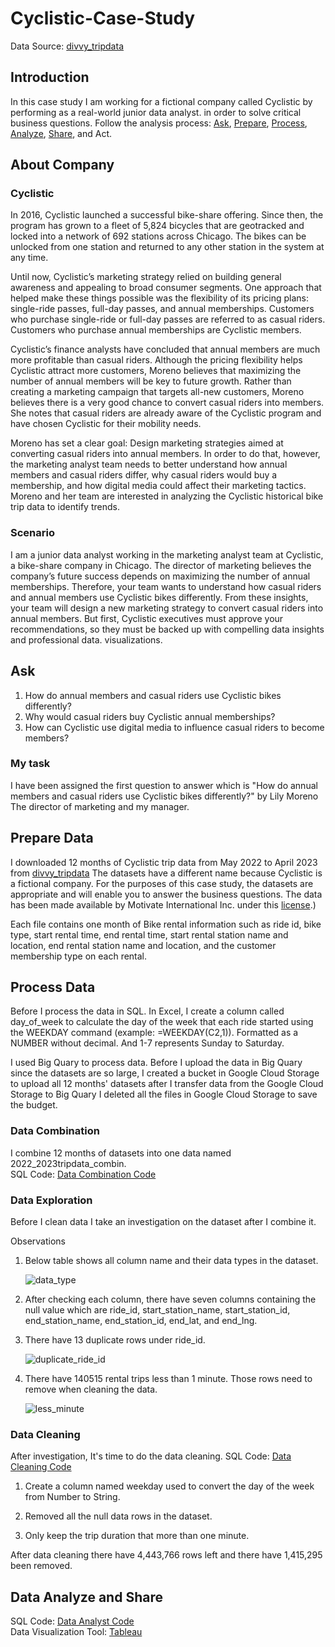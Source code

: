 # Cyclistic-Case-Study

Data Source: [divvy_tripdata](https://divvy-tripdata.s3.amazonaws.com/index.html)

## Introduction
In this case study I am working for a fictional company called Cyclistic by performing as a real-world junior data analyst. in order to solve critical business questions. Follow the analysis process: [Ask](#ask), 
[Prepare](#prepare-data), [Process](#process-data), [Analyze](#data-analyze-and-share), [Share](#data-analyze-and-share), and Act.	


## About Company

### Cyclistic

In 2016, Cyclistic launched a successful bike-share offering. Since then, the program has grown to a fleet of 5,824 bicycles that
are geotracked and locked into a network of 692 stations across Chicago. The bikes can be unlocked from one station and
returned to any other station in the system at any time.

Until now, Cyclistic’s marketing strategy relied on building general awareness and appealing to broad consumer segments.
One approach that helped make these things possible was the flexibility of its pricing plans: single-ride passes, full-day passes,
and annual memberships. Customers who purchase single-ride or full-day passes are referred to as casual riders. Customers
who purchase annual memberships are Cyclistic members.

Cyclistic’s finance analysts have concluded that annual members are much more profitable than casual riders. Although the
pricing flexibility helps Cyclistic attract more customers, Moreno believes that maximizing the number of annual members will
be key to future growth. Rather than creating a marketing campaign that targets all-new customers, Moreno believes there is a
very good chance to convert casual riders into members. She notes that casual riders are already aware of the Cyclistic
program and have chosen Cyclistic for their mobility needs.

Moreno has set a clear goal: Design marketing strategies aimed at converting casual riders into annual members. In order to
do that, however, the marketing analyst team needs to better understand how annual members and casual riders differ, why
casual riders would buy a membership, and how digital media could affect their marketing tactics. Moreno and her team are
interested in analyzing the Cyclistic historical bike trip data to identify trends.

### Scenario
I am a junior data analyst working in the marketing analyst team at Cyclistic, a bike-share company in Chicago. The director
of marketing believes the company’s future success depends on maximizing the number of annual memberships. Therefore,
your team wants to understand how casual riders and annual members use Cyclistic bikes differently. From these insights,
your team will design a new marketing strategy to convert casual riders into annual members. But first, Cyclistic executives
must approve your recommendations, so they must be backed up with compelling data insights and professional data.
visualizations.

## Ask
1. How do annual members and casual riders use Cyclistic bikes differently?
2. Why would casual riders buy Cyclistic annual memberships?
3. How can Cyclistic use digital media to influence casual riders to become members?

### My task
I have been assigned the first question to answer which is "How do annual members and casual riders use Cyclistic bikes differently?" by Lily Moreno The director of marketing and my manager. 

## Prepare Data
I downloaded 12 months of Cyclistic trip data from May 2022 to April 2023 from [divvy_tripdata](https://divvy-tripdata.s3.amazonaws.com/index.html) The datasets have a different name because Cyclistic is a fictional company. For the purposes of this case study, the datasets are appropriate and will enable you to answer the business questions. The data has been made available by
Motivate International Inc. under this [license](https://ride.divvybikes.com/data-license-agreement).)

Each file contains one month of Bike rental information such as ride id, bike type, start rental time, end rental time, start rental station name and location, end rental station name and location, and the customer membership type on each rental.

## Process Data
Before I process the data in SQL. In Excel, I create a column called day_of_week to calculate the day of the week that each ride started using the WEEKDAY command (example: =WEEKDAY(C2,1)). Formatted as a NUMBER without decimal. And 1-7 represents Sunday to Saturday.

I used Big Quary to process data. Before I upload the data in Big Quary since the datasets are so large, I created a bucket in Google Cloud Storage to upload all 12 months' datasets after I transfer data from the 
Google Cloud Storage to Big Quary I deleted all the files in  Google Cloud Storage to save the budget.

### Data Combination
I combine 12 months of datasets into one data named 2022_2023tripdata_combin.\
SQL Code: [Data Combination Code](https://github.com/Leozhang0807/Cyclistic-Case-Study/blob/main/Data%20Combination.sql)

### Data Exploration
Before I clean data I take an investigation on the dataset after I combine it.

Observations
  1. Below table shows all column name and their data types in the dataset.

     ![data_type](https://github.com/Leozhang0807/Cyclistic-Case-Study/assets/35789579/9c6b844c-8db6-4207-9233-6a147f17828c)

  2. After checking each column, there have seven columns containing the null value which are ride_id, start_station_name, start_station_id,
     end_station_name, end_station_id, end_lat, and end_lng.

  3. There have 13 duplicate rows under ride_id.

     ![duplicate_ride_id](https://github.com/Leozhang0807/Cyclistic-Case-Study/assets/35789579/14bb1446-b977-4bed-95ad-68608ab0cca1)

  4. There have 140515 rental trips less than 1 minute. Those rows need to remove when cleaning the data.

     ![less_minute](https://github.com/Leozhang0807/Cyclistic-Case-Study/assets/35789579/fe7b6a01-d681-468e-9e1a-262a18cf9c01)

     
### Data Cleaning
After investigation, It's time to do the data cleaning.
SQL Code: [Data Cleaning Code](https://github.com/Leozhang0807/Cyclistic-Case-Study/blob/main/Data%20Cleaning.sql)

  1. Create a column named weekday used to convert the day of the week from Number to String.

  2. Removed all the null data rows in the dataset.

  3. Only keep the trip duration that more than one minute.

After data cleaning there have 4,443,766 rows left and there have 1,415,295 been removed.

## Data Analyze and Share
SQL Code: [Data Analyst Code](https://github.com/Leozhang0807/Cyclistic-Case-Study/blob/main/Data%20Analyst.sql)\
Data Visualization Tool: [Tableau](https://public.tableau.com/app/profile/linus.zhang/viz/CyclisticDataAnalyst_16883473163880/end_station#1)








  















